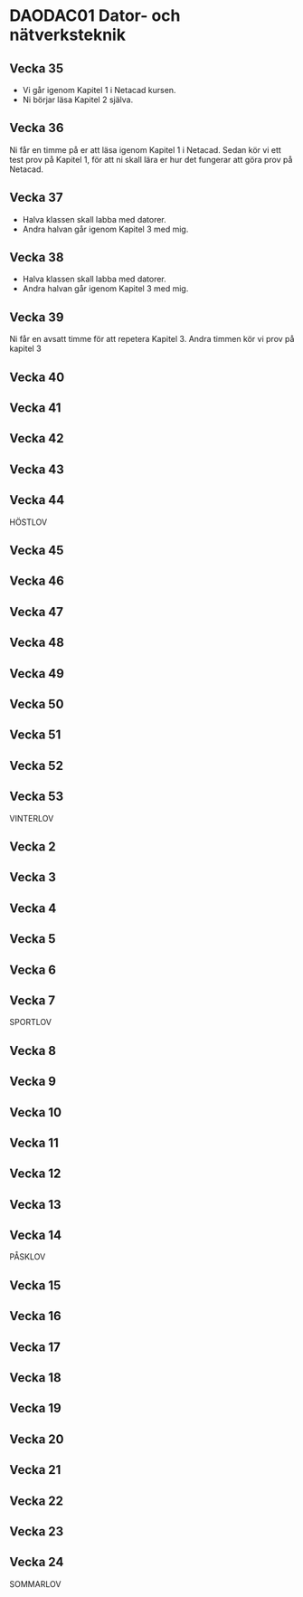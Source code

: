 # DAODAC01 Dator- och nätverksteknik

## Vecka 35

- Vi går igenom Kapitel 1 i Netacad kursen.<br>
- Ni börjar läsa Kapitel 2 själva.


<!-- -->

## Vecka 36

Ni får en timme på er att läsa igenom Kapitel 1 i Netacad.
Sedan kör vi ett test prov på Kapitel 1, för att ni skall lära er hur det fungerar att göra prov på Netacad.

## Vecka 37

- Halva klassen skall labba med datorer.
- Andra halvan går igenom Kapitel 3 med mig.

## Vecka 38

- Halva klassen skall labba med datorer.
- Andra halvan går igenom Kapitel 3 med mig.

## Vecka 39

Ni får en avsatt timme för att repetera Kapitel 3.
Andra timmen kör vi prov på kapitel 3

## Vecka 40

## Vecka 41

## Vecka 42

## Vecka 43

## Vecka 44

HÖSTLOV

## Vecka 45

## Vecka 46

## Vecka 47

## Vecka 48

## Vecka 49

## Vecka 50

## Vecka 51

## Vecka 52

## Vecka 53

VINTERLOV

## Vecka 2

## Vecka 3

## Vecka 4

## Vecka 5

## Vecka 6

## Vecka 7

SPORTLOV

## Vecka 8

## Vecka 9

## Vecka 10

## Vecka 11

## Vecka 12

## Vecka 13

## Vecka 14

PÅSKLOV

## Vecka 15

## Vecka 16

## Vecka 17

## Vecka 18

## Vecka 19

## Vecka 20

## Vecka 21

## Vecka 22

## Vecka 23

## Vecka 24

SOMMARLOV

